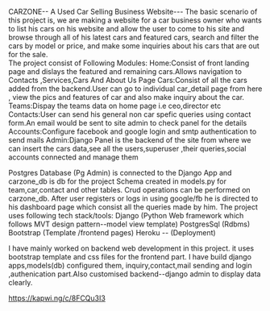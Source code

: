 CARZONE-- A Used Car Selling Business Website---
The basic scenario of this project is, we are making a website for a car business owner who wants to list his cars on his website and allow the user to come to his site and browse through all of his latest cars and featured cars, search and filter the cars by model or price, and make some inquiries about his cars that are out for the sale.           
The project consist of Following Modules:
Home:Consist of front landing page and dislays the featured and remaining cars.Allows navigation to Contacts ,Services,Cars And About Us Page
Cars:Consist of all the cars added from the backend.User can go to individual car_detail page from here , view the pics and features of car and also make inquiry about the car.
Teams:Dispay the teams data on home page i.e ceo,director etc 
Contacts:User can send his general non car spefic queries using contact form.An email would be sent to site admin to check panel for the details
Accounts:Configure facebook and google login and smtp authentication to send mails
Admin:Django Panel is the backend of the site from where we can insert the cars data,see all the users,superuser ,their queries,social accounts connected and manage them

Postgres Database (Pg Admin) is connected to the Django App and carzone_db is db for the project
Schema created in models.py for  team,car,contact and other tables.
Crud operations can be performed on carzone_db.
After user registers or logs in using google/fb he is directed to his dashboard page which consist all the queries made by him.
The project uses following tech stack/tools:
Django  (Python Web framework which follows MVT design pattern--model view template)
PostgresSql (Rdbms)
Bootstrap (Template /frontend pages)
Heroku -- (Deployment)

I have mainly worked on backend web development in this project. it uses bootstrap template and css files for the frontend part.
I have build django apps,models(db) configured them, inquiry,contact,mail sending and login ,authenication part.Also customised backend--django admin to display data clearly.


https://kapwi.ng/c/8FCQu3I3
